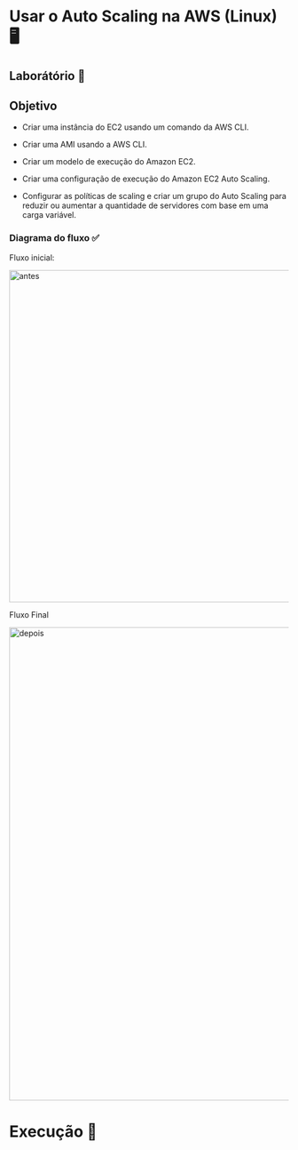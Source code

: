 # Usar o Auto Scaling na AWS (Linux) 🖥️

## Laborátório 🥼

## Objetivo

- Criar uma instância do EC2 usando um comando da AWS CLI.

- Criar uma AMI usando a AWS CLI.

- Criar um modelo de execução do Amazon EC2.

- Criar uma configuração de execução do Amazon EC2 Auto Scaling.

- Configurar as políticas de scaling e criar um grupo do Auto Scaling para reduzir ou aumentar a quantidade de servidores com base em uma carga variável.



### Diagrama do fluxo ✅

Fluxo inicial:

<img width="598" alt="antes" src="https://github.com/user-attachments/assets/1e790460-6711-412f-a003-444b66d354cb" />



Fluxo Final

<img width="852" alt="depois" src="https://github.com/user-attachments/assets/1a331c6c-f945-433a-b633-408171652ab6" />




# Execução 🚀
